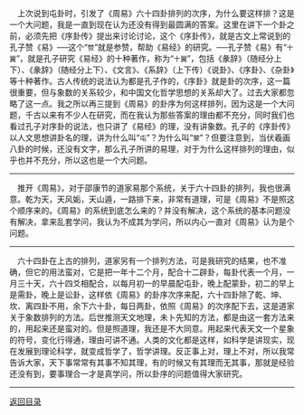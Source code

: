 &emsp;上次说到屯卦时，引发了《周易》六十四卦排列的次序，为什么要这样排？这是一个大问题，我是一直到现在认为还没有得到最圆满的答案。这里在讲下一个卦之前，必须先把《序卦传》提出来讨论讨论，这个《序卦传》，就是古文上常说到的孔子赞《易》──这个“``赞``”就是参赞，帮助《易经》的研究。──孔子赞《易》有“``十翼``”，就是孔子研究《易经》的十种著作，称为“``十翼``”，包括《彖辞》（随经分上下）、《彖辞》（随经分上下）、《文言》、《系辞》（上下传）《说卦》、《序卦》、《杂卦》等十种著作。古人传统的说法认为都是孔子作的，《序卦》就是卦的次序，这一篇很重要，但与象数的关系较少，和中国文化哲学思想的关系却大了。过去大家都忽略了这一点。我之所以再三提到《周易》的卦序为何这样排列，因为这是一个大问题，千古以来有不少人在研究，而在我认为那些答案的理由都不充分，同时我们也看过孔子对序卦的说法，也只讲了《易经》的理，没有讲象数。孔子的《序卦传》以人文思想讲卦名的理，讲为什么叫“``屯``”？为什么叫“``蒙``”？但要注意到，当伏羲画八卦的时候，还没有文字，那么孔子所讲的易理，对于为什么这样排列的理由，似乎也并不充分，所以这也是一个大问题。
___
&emsp;推开《周易》，对于邵康节的道家易那个系统，关于六十四卦的排列，我也很满意。乾为天，天风姤，天山遁，一路排下来，非常有道理，可是《周易》不是照这个顺序来的。《周易》的系统到底怎么来的？并没有解决，这个系统的基本问题没有解决，拿来乱套学问，我认为不成其为学问，所以内心一直对《周易》认为是个问题。
___
&emsp;六十四卦在上古的排列，道家另有一个排列方法，可是我研究的结果，也不准确，但它的用法蛮对，它是把一年十二个月，配合十二辟卦，每卦代表一个月，一月三十天，六十四爻相配合，以每月初一的早晨配屯卦，晚上配蒙卦，初二的早上是需卦，晚上是讼卦，这样依《周易》的卦序次序来配，六十四卦除了乾、坤、坎、离四卦不用，余下六十卦，每日两卦，依照《周易》的次序配下去，这是道家关于象数排列的方法。后世推测天文地理，未卜先知的方法，都是由这一套方法来的，用起来还是蛮对的。但是照道理，我还是不大同意。用起来代表天文一个星象的符号，变化行得通，理由可讲不通。人类的文化都是这样，如科学是讲现实，现在发展到理论科学，就变成哲学了，哲学讲理。反正事上对，理上不对，所以我常告诉大家，天下事常常有其事不知其理，有的时候又有其理而无其事，那就是经验还没有到，要事理合一才是真学问，所以卦序的问题值得大家研究。
___
[返回目录](../../master/README.md#目录)